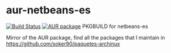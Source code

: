 # aur-netbeans-es
[![Build Status](https://travis-ci.org/soker90/aur-netbeans-es.svg?branch=master)](https://travis-ci.org/soker90/aur-netbeans-es)
[![AUR package](https://repology.org/badge/version-for-repo/aur/netbeans-es.svg)](https://aur.archlinux.org/packages/netbeans-es)
PKGBUILD for netbeans-es

Mirror of the AUR package, find all the packages that I maintain in https://github.com/soker90/paquetes-archinux
